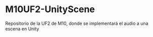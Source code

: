 # M10UF2-UnityScene
Repositorio de la UF2 de M10, donde se implementará el audio a una escena en Unity
